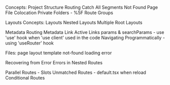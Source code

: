 Concepts:
Project Structure
Routing
Catch All Segments
Not Found Page
File Colocation
Private Folders - %5F
Route Groups

Layouts Concepts:
Layouts
Nested Layouts
Multiple Root Layouts

Metadata
Routing Metadata
Link
Active Links
params & searchParams - use 'use' hook when 'use client' used in the code
Navigating Programmatically - using 'useRouter' hook


Files:
page
layout
template
not-found
loading
error

Recovering from Error
Errors in Nested Routes

Parallel Routes - Slots
Unmatched Routes - default.tsx when reload
Conditional Routes